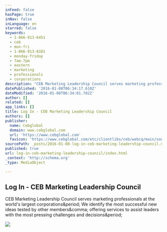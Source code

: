 ```yaml
---
inFeed: false
hasPage: true
inNav: false
inLanguage: en
starred: false
keywords:
  - 1-866-913-6451
  - ceb
  - mon-fri
  - 1-866-913-8101
  - monday-friday
  - 7am-7pm
  - eastern
  - marketing
  - professionals
  - corporations
description: "CEB Marketing Leadership Council serves marketing professionals at the world's largest corporations. We identify the most successful new ideas tested by other members, offering services to assist leaders with the most pressing challenges and decisions."
datePublished: '2016-01-08T06:34:17.610Z'
dateModified: '2016-01-08T06:34:01.702Z'
author: []
related: []
app_links: []
title: Log In - CEB Marketing Leadership Council
authors: []
publisher:
  name: Cebglobal
  domain: www.cebglobal.com
  url: 'https://www.cebglobal.com'
  favicon: 'https://www.cebglobal.com/etc/clientlibs/ceb/webcq/main/source/img/favicon.ico'
sourcePath: _posts/2016-01-08-log-in-ceb-marketing-leadership-council.md
published: true
url: log-in-ceb-marketing-leadership-council/index.html
_context: 'http://schema.org'
_type: MediaObject

---
```

<article style=""><h1>Log In - CEB Marketing Leadership Council</h1><p>CEB Marketing Leadership Council serves marketing professionals at the world's largest corporations&amp;period; We identify the most successful new ideas tested by other members&amp;comma; offering services to assist leaders with the most pressing challenges and decisions&amp;period;</p><img src="https://www.cebglobal.com/etc/clientlibs/ceb/webcq/main/images/logo-ceb.png" /></article>